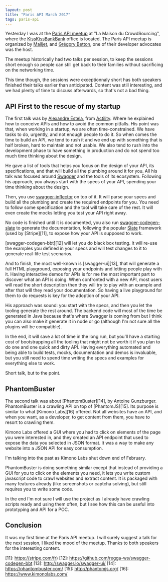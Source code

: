```yaml
---
layout: post
title: "Paris API March 2017"
tags: paris-api
---
```


Yesterday I was at the [Paris API meetup][1] at "La Maison du CrowdSourcing",
where the [KissKissBankBank][2] office is located. The Paris API meetup is
organized by [Mailjet][3], and [Grégory Betton][4], one of their developer
advocates was the host.

The meetup historically had two talks per session, to keep the sessions short
enough so people can still get back to their families without sacrificing on the
networking time.

This time though, the sessions were exceptionnaly short has both speakers
finished their talks earlier than anticipated. Content was still interesting,
and we had plenty of time to discuss afterwards, so that's not a bad thing.

## API First to the rescue of my startup

The first talk was by [Alexandre Estela][5], from [Actility][6]. Where he
explained how to conceive APIs and how to avoid the common pitfalls. His point
was that, when working in a startup, we are often time-constrained. We have
tasks to do, urgently, and not enough people to do it. So when comes the time to
build an API, we tend to rush it and we end up with something that is half
broken, hard to maintain and not usable. We also tend to rush into the
development phase to have something in production and do not spend too much time
thinking about the design.

He gave a list of tools that helps you focus on the design of your API, its
specifications, and that will build all the plumbing around it for you. All his
talk was focused around [Swagger][7] and the tools of its ecosystem. Following
his approach, you always start with the specs of your API, spending your time
thinking about the design.

Then, you use [swagger-inflector][8] on top of it. It will parse your specs and
build all the plumbing and create the required endpoints for you. You need
to follow some specification and the tool will take care of the rest. It will
even create the mocks letting you test your API right away.

No code is finished until it is documented, you also run
[swagger-codegen-slate][9] to generate the documentation, following the popular
[Slate][10] framework (used by [Stripe][11], to expose how your API is
supposed to work.

[swagger-codegen-bbt][12] will let you do black box testing. It will re-use the
examples you defined in your specs and will test changes to it to
generate real-life test scenarios.

And to finish, the most well-known is [swagger-ui][13], that will generate
a full HTML playground, exposing your endpoints and letting people play with it.
Having interactive demos for APIs is for me the most important part to discover
what an API is doing. When confronted with a new API, most users will read the
short description then they will try to play with an example and after that will
they read your documentation. So having a live playground for them to do
requests is key for the adoption of your API.

His approach was sound: you start with the specs, and then you let the
tooling generate the rest around. The backend code will most of the time
be generated in Java because that's where Swagger is coming from but I think you
can also make it generate it in node or go (although I'm not sure all the
plugins will be compatible).

In the end, it will save a lot of time in the long run, but you'll have
a starting cost of bootstrapping all the tooling that might not be worth it if
you plan to do one and one quick and dirty API. Having everything
automated and being able to build tests, mocks, documentation and demos
is invaluable, but you still need to spend time writing the specs and examples
for everything else to work.

Short talk, but to the point.

## PhantomBuster

The second talk was about [PhantomBuster][14], by Antoine Gunzburger.
PhantomBuster is a crawling API on top of [PhantomJS][15]. Its purpose is
similar to what [Kimono Labs][16] offered. Not all websites have an API, and
when you want, as a developer, to get content from them, you have to resort to
crawling them.

Kimono Labs offered a GUI where you had to click on elements of the page
you were interested in, and they created an API endpoint that used to expose the
data you selected in JSON format. It was a way to make any website into a JSON
API for easy consumption.

I'm talking into the past as Kimono Labs shut down end of February.

PhantomBuster is doing something similar except that instead of providing a GUI
for you to click on the elements you need, it lets you write custom javascript
code to crawl websites and extract content. It is packaged with many features
already (like screenshots or captcha solving), but still requires you to write
some code.

In the end I'm not sure I will use the project as I already have crawling
scripts ready and using them often, but I see how this can be useful into
prototyping and API for a POC.

## Conclusion

It was my first time at the Paris API meetup. I will surely suggest a talk for
the next session, I liked the mood of the meetup. Thanks to both speakers for
the interesting content.


[1]: https://www.meetup.com/fr-FR/ParisAPI/events/238083724/
[2]: https://www.kisskissbankbank.com/en
[3]: https://www.mailjet.com/
[4]: https://twitter.com/grebett
[5]: https://twitter.com/alx_estela?lang=en
[6]: https://www.actility.com/
[7]: http://swagger.io/
[8]: https://github.com/swagger-api/swagger-inflector
[9]: https://github.com/regga-ws/swagger-codegen-slate
[10]: https://github.com/lord/slate
[11]: https://stripe.com/fr)
[12]: https://github.com/regga-ws/swagger-codegen-bbt
[13]: http://swagger.io/swagger-ui/
[14]: https://phantombuster.com/
[15]: http://phantomjs.org/
[16]: https://www.kimonolabs.com/
